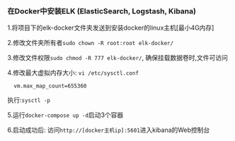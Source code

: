### 在Docker中安装ELK (ElasticSearch, Logstash, Kibana)

 1.将项目下的elk-docker文件夹发送到安装docker的linux主机[最小4G内存]
 
 2.修改文件夹所有者`sudo chown -R root:root elk-docker/`
 
 3.修改文件权限`sudo chmod -R 777 elk-docker/`, 确保挂载数据卷时,文件可访问
 
 4.修改最大虚拟内存大小: `vi /etc/sysctl.conf`

```
  vm.max_map_count=655360
```

  执行:`sysctl -p`
 
 5.运行`docker-compose up -d`启动3个容器
 
 6.启动成功后: 访问`http://[docker主机ip]:5601`进入kibana的Web控制台

